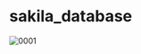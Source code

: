 # sakila_database
![0001](https://user-images.githubusercontent.com/88339056/128669406-452e7be9-0fbc-4706-81fe-74f1a149eb29.jpg)




